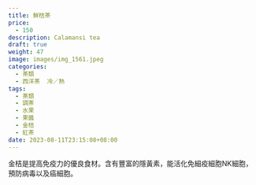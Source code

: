 ```yaml
---
title: 鮮桔茶
price:
  - 150
description: Calamansi tea
draft: true
weight: 47
image: images/img_1561.jpeg
categories:
  - 茶類
  - 西洋茶  冷／熱
tags:
  - 茶類
  - 調茶
  - 水果
  - 果醬
  - 金桔
  - 紅茶
date: 2023-08-11T23:15:08+08:00
---
```

 金桔是提高免疫力的優良食材。含有豐富的隱黃素，能活化免細疫細胞NK細胞，預防病毒以及癌細胞。